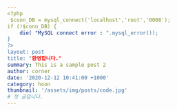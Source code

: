 ```yaml
---
<?php
 $conn_DB = mysql_connect('localhost','root','0008');
if (!$conn_DB) {
	die( "MySQL connect error : ".mysql_error());
}
?>
layout: post
title: "환영합니다."
summary: This is a sample post 2
author: corner
date: '2020-12-12 10:41:00 +1000'
category: hoon
thumbnail: '/assets/img/posts/code.jpg'
# 첫 글입니다.
---
```


